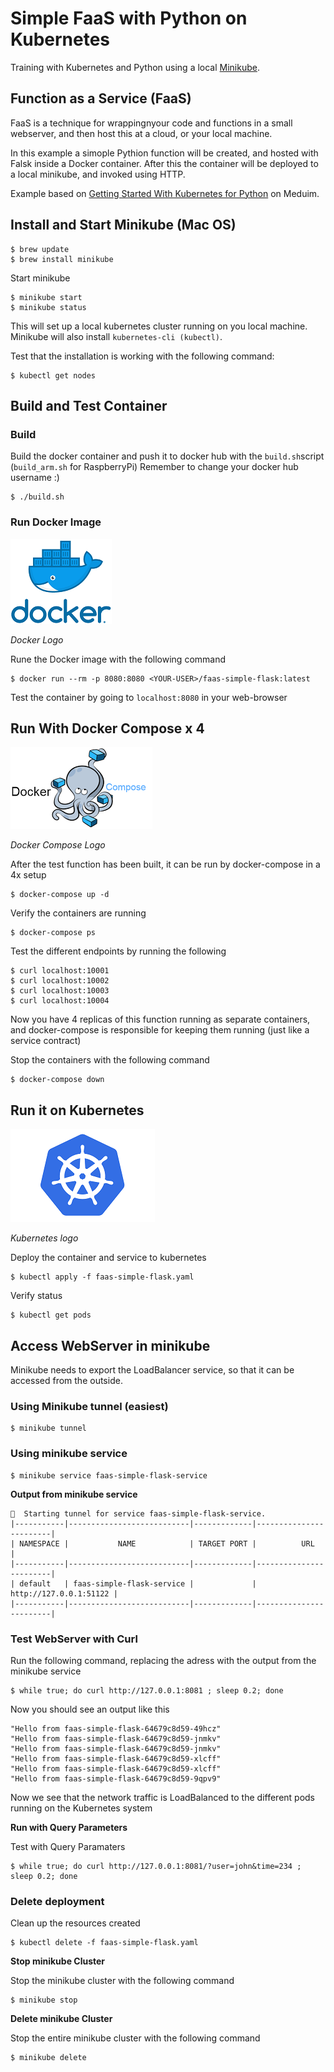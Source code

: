 # Simple FaaS with Python on Kubernetes

Training with Kubernetes and Python using a local [Minikube](https://minikube.sigs.k8s.io/docs/).

## Function as a Service (FaaS)

FaaS is a technique for wrappingnyour code and functions in a small webserver, and then host this at
a cloud, or your local machine.

In this example a simople Pythion function will be created, and hosted with Falsk inside a Docker container.
After this the container will be deployed to a local minikube, and invoked using HTTP.

Example based on [Getting Started With Kubernetes for Python](https://medium.com/better-programming/getting-started-with-kubernetes-for-python-254d4c1d2041)
on Meduim.

## Install and Start Minikube (Mac OS)

    $ brew update
    $ brew install minikube

Start minikube

    $ minikube start
    $ minikube status

This will set up a local kubernetes cluster running on you local machine.
Minikube will also install `kubernetes-cli (kubectl)`.

Test that the installation is working with the following command:

    $ kubectl get nodes

## Build and Test Container

### Build

Build the docker container and push it to docker hub with the `build.sh`script (`build_arm.sh` for RaspberryPi)
Remember to change your docker hub username :)

    $ ./build.sh

### Run Docker Image

![](../../docs/resources/docker.png)

*Docker Logo*

Rune the Docker image with the following command

    $ docker run --rm -p 8080:8080 <YOUR-USER>/faas-simple-flask:latest

Test the container by going to `localhost:8080` in your web-browser

## Run With Docker Compose x 4

![](../../docs/resources/docker-compose.png)

*Docker Compose Logo*

After the test function has been built, it can be run by docker-compose in a 4x setup

    $ docker-compose up -d

Verify the containers are running

    $ docker-compose ps

Test the different endpoints by running the following

    $ curl localhost:10001
    $ curl localhost:10002
    $ curl localhost:10003
    $ curl localhost:10004

Now you have 4 replicas of this function running as separate containers, 
and docker-compose is responsible for keeping them running (just like a service contract)  

Stop the containers with the following command

    $ docker-compose down

## Run it on Kubernetes

![](../../docs/resources/kubernetes.png)

*Kubernetes logo*

Deploy the container and service to kubernetes

    $ kubectl apply -f faas-simple-flask.yaml

Verify status

    $ kubectl get pods

## Access WebServer in minikube

Minikube needs to export the LoadBalancer service, so that it can be accessed from the outside.

### Using Minikube tunnel (easiest)

    $ minikube tunnel
    
### Using minikube service

    $ minikube service faas-simple-flask-service

**Output from minikube service**

```
🏃  Starting tunnel for service faas-simple-flask-service.
|-----------|---------------------------|-------------|------------------------|
| NAMESPACE |           NAME            | TARGET PORT |          URL           |
|-----------|---------------------------|-------------|------------------------|
| default   | faas-simple-flask-service |             | http://127.0.0.1:51122 |
|-----------|---------------------------|-------------|------------------------|
```

### Test WebServer with Curl

Run the following command, replacing the adress with the output from the minikube service

    $ while true; do curl http://127.0.0.1:8081 ; sleep 0.2; done

Now you should see an output like this

```
"Hello from faas-simple-flask-64679c8d59-49hcz"
"Hello from faas-simple-flask-64679c8d59-jnmkv"
"Hello from faas-simple-flask-64679c8d59-jnmkv"
"Hello from faas-simple-flask-64679c8d59-xlcff"
"Hello from faas-simple-flask-64679c8d59-xlcff"
"Hello from faas-simple-flask-64679c8d59-9qpv9"
```

Now we see that the network traffic is LoadBalanced to the different pods running on the Kubernetes system

**Run with Query Parameters**

Test with Query Paramaters

    $ while true; do curl http://127.0.0.1:8081/?user=john&time=234 ; sleep 0.2; done

### Delete deployment

Clean up the resources created

    $ kubectl delete -f faas-simple-flask.yaml

**Stop minikube Cluster**

Stop the minikube cluster with the following command

    $ minikube stop

**Delete minikube Cluster**

Stop the entire minikube cluster with the following command

    $ minikube delete
